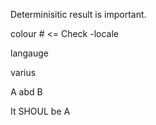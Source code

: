 Determinisitic result is important.

colour # <= Check -locale

langauge

varius

A abd B

It SHOUL be A

